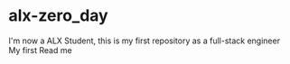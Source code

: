 # alx-zero_day
I'm now a ALX Student, this is my first repository as a full-stack engineer
My first Read me
